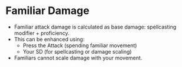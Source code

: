 # Familiar Damage

- Familiar attack damage is calculated as base damage: spellcasting modifier + proficiency.
- This can be enhanced using:
    - Press the Attack (spending familiar movement)
    - Your SD (for spellcasting or damage scaling)
- Familiars cannot scale damage with your movement.

